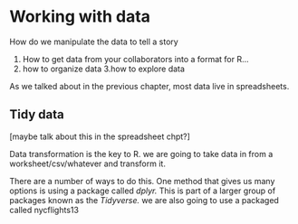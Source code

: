 # Working with data


How do we manipulate the data to tell a story


1. How to get data from your collaborators  into a format for R...
2. how to organize data 
3.how to explore data


As we talked about in the previous chapter, most data live in spreadsheets.


## Tidy data
[maybe talk about this in the spreadsheet chpt?]

Data transformation is the key to R. we are going to take data in from a worksheet/csv/whatever and transform it.

There are a number of ways to do this. One  method that gives us many options is using a package called *dplyr.* This is part of a larger group of packages known as the *Tidyverse.*
we are also going to use a packaged called nycflights13


